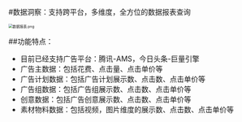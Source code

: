 #数据洞察：支持跨平台，多维度，全方位的数据报表查询

<img src="报表.assets/image_report.png" alt="数据报表.png" style="zoom:50%;"/>

##功能特点：
- 目前已经支持广告平台：腾讯-AMS，今日头条-巨量引擎
- 广告主数据：包括花费、点击量、点击单价等
- 广告计划数据：包括广告计划展示数、点击数、点击单价等
- 广告组数据：包括广告组展示数、点击数、点击单价等
- 创意数据：包括广告创意展示数、点击数、点击单价等
- 素材物料数据：包括视频，图片维度的展示数、点击数、点击单价等